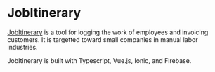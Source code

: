 # JobItinerary

[JobItinerary](https://jobitinerary.com) is a tool for logging the work of employees and invoicing customers. It is targetted toward small companies in manual labor industries.

JobItinerary is built with Typescript, Vue.js, Ionic, and Firebase.
